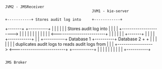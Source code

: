      
                                                                                                                     JVM2 - JMSReceiver
                                            JVM1 - kie-server
                                                                                                                     +-----------+ Stores audit log into     +------------+
+-------+                                     +----------+                                                           |           |                           |            |
|       |        Stores audit log into        |          |                                                           |           | +---------------------->  |            |
|       |                                     |          |                                                           |           |                           |            |
|       |       <-------------------------+   |          |                                                           |           |                           |            |
+-------+                                     |          |                                                           |           |                           +------------+
                                              |          |                                                           +-----------+
Database 1                                    +----------+                                                                                                     Database 2
                                                            +                                                              + 
                                                            |                                                              |
                                                            |                                                              |
                                                            |                                                              |
                                                            | duplicates audit logs to              reads audit logs from  |
                                                            |                                                              |
                                                            +------------------>                <--------------------------+
                                                                                 +-----------+
                                                                                 |           |
                                                                                 |           |
                                                                                 |           |
                                                                                 |           |
                                                                                 |           |
                                                                                 +-----------+

                                                                                  JMS Broker

